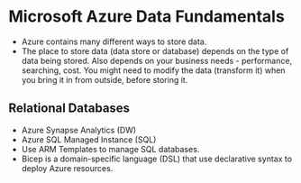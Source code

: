 # Microsoft Azure Data Fundamentals
- Azure contains many different ways to store data.
- The place to store data (data store or database) depends on the type of data being stored. Also depends on your business needs - performance, searching, cost. You might need to modify the data (transform it) when you bring it in from outside, before storing it.

## Relational Databases
- Azure Synapse Analytics (DW)
- Azure SQL Managed Instance (SQL)
- Use ARM Templates to manage SQL databases.
- Bicep is a domain-specific language (DSL) that use declarative syntax to deploy Azure resources.